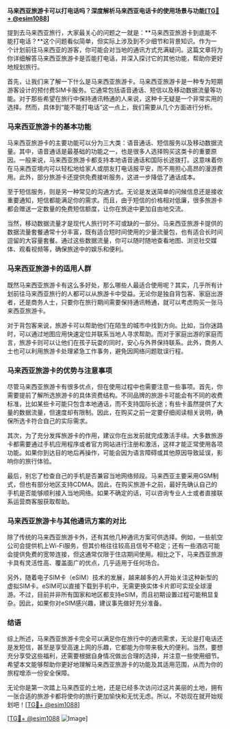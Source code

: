 **马来西亚旅游卡可以打电话吗？深度解析马来西亚电话卡的使用场景与功能[[TG💪+ @esim1088](https://t.me/s/esim1088)]**

提到去马来西亚旅行，大家最关心的问题之一就是：**马来西亚旅游卡到底能不能打电话？**这个问题看似简单，但实际上涉及到不少细节和背景知识。作为一个计划前往马来西亚的游客，你可能会对当地的通讯方式充满疑问。这篇文章将为你详细解答马来西亚旅游卡是否能打电话，并深入探讨它的其他功能，帮助你更好地规划旅行。

首先，让我们来了解一下什么是马来西亚旅游卡。马来西亚旅游卡是一种专为短期游客设计的预付费SIM卡服务。它通常包括语音通话、短信以及移动数据流量等功能。对于那些希望在旅行中保持通讯畅通的人来说，这种卡无疑是一个非常实用的选择。然而，具体到“能不能打电话”这一点上，我们需要从几个方面进行分析。

### 马来西亚旅游卡的基本功能

马来西亚旅游卡的主要功能可以分为三大类：语音通话、短信服务以及移动数据流量。其中，语音通话是最基础的功能之一，也是很多人选择购买这类卡的重要原因。一般来说，马来西亚旅游卡都支持本地语音通话和国际长途拨打。这意味着你在马来西亚境内可以轻松地给家人或朋友打电话报平安，而不用担心高昂的漫游费用。此外，部分旅游卡还提供免费接听服务，这进一步降低了通话成本。

至于短信服务，则是另一种常见的沟通方式。无论是发送简单的问候信息还是接收重要通知，短信都能满足你的需求。而且，由于短信的价格相对低廉，很多旅游卡都会赠送一定数量的免费短信额度，让你在旅途中更加自由地交流。

当然，移动数据流量才是现代人旅行时不可或缺的一部分。马来西亚旅游卡提供的数据流量套餐通常十分丰富，既有适合短时间使用的少量流量包，也有适合长时间逗留的大容量套餐。通过这些数据流量，你可以随时随地查看地图、浏览社交媒体、观看视频等，确保旅途中的娱乐和便利。

### 马来西亚旅游卡的适用人群

既然马来西亚旅游卡有这么多好处，那么哪些人最适合使用呢？其实，几乎所有计划前往马来西亚旅行的人都可以从旅游卡中受益。无论你是独自背包客、家庭出游者，还是商务人士，只要你在旅行期间需要保持通讯畅通，就可以考虑购买一张马来西亚旅游卡。

对于背包客来说，旅游卡可以帮助他们在陌生的城市中找到方向。比如，当你迷路时，可以通过地图应用快速定位并联系当地人寻求帮助。而对于家庭出游的家庭而言，旅游卡则可以让他们在孩子玩耍的同时，安心与外界保持联系。此外，商务人士也可以利用旅游卡处理紧急工作事务，避免因网络问题耽误行程。

### 马来西亚旅游卡的优势与注意事项

尽管马来西亚旅游卡有很多优点，但在使用过程中也需要注意一些事项。首先，你需要提前了解所选旅游卡的具体资费结构。不同品牌的旅游卡可能会有不同的收费标准，比如某些卡可能只包含本地通话，而不支持国际长途；有些卡虽然提供了大量的数据流量，但速度却有限制。因此，在购买之前一定要仔细阅读相关说明，确保所选卡符合自己的实际需求。

其次，为了充分发挥旅游卡的作用，建议你在出发前就完成激活手续。大多数旅游卡都需要通过手机应用程序或者官方网站进行注册和激活，这样才能正常使用各项功能。如果你到达目的地后再操作，可能会因为语言障碍或其他原因导致延误，影响你的旅行体验。

最后，别忘了检查自己的手机是否兼容当地网络频段。马来西亚主要采用GSM制式，但也有部分地区支持CDMA。因此，在购买旅游卡之前，最好先确认自己的手机是否能够顺利接入当地网络。如果不确定的话，可以咨询专业人士或者直接联系运营商客服获取帮助。

### 马来西亚旅游卡与其他通讯方案的对比

除了传统的马来西亚旅游卡外，还有其他几种通讯方案可供选择。例如，一些航空公司会提供机上Wi-Fi服务，但其价格往往较高且信号不稳定；还有一些酒店可能会提供免费的宽带连接，但这通常仅限于住店期间使用。相比之下，马来西亚旅游卡具有灵活性高、覆盖面广的优点，几乎适用于任何场合。

另外，随着电子SIM卡（eSIM）技术的发展，越来越多的人开始关注这种新型的虚拟SIM卡。eSIM可以直接下载到手机中，无需更换实体卡片即可实现全球漫游。不过，目前并非所有国家和地区都支持eSIM，而且初期设置过程可能稍显复杂。因此，如果你对eSIM感兴趣，建议事先做好充分准备。

### 结语

综上所述，马来西亚旅游卡完全可以满足你在旅行中的通讯需求，无论是打电话还是发短信，甚至是享受高速上网的乐趣，它都能为你带来极大的便利。当然，要想充分享受这些福利，还需要根据自身情况做出合理的选择，并注意一些使用细节。希望本文能够帮助你更好地理解马来西亚旅游卡的功能及其适用范围，从而为你的旅程增添一份安全保障。

无论你是第一次踏上马来西亚的土地，还是已经多次访问过这片美丽的土地，拥有一张合适的旅游卡都将使你的旅行更加愉快和无忧无虑。所以，不妨现在就开始规划吧！[[TG💪+ @esim1088](https://t.me/s/esim1088)] 

[[TG💪+ @esim1088](https://t.me/s/esim1088) ![Image](https://i.postimg.cc/4NQfJmqS/Snipaste-2025-05-13-00-14-12.png)]